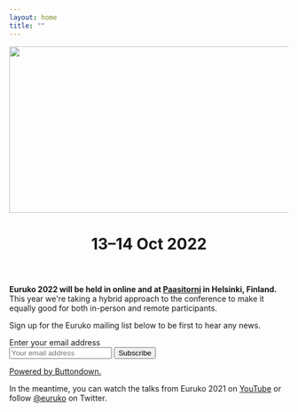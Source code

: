 ```yaml
---
layout: home
title: ""
---
```


<header>
  <div>
    <img width="1280" height="300" src="{% webpack_path images/euruko-glow.svg %}" alt="Euruko">
    <h1 class="neonText">13–14 Oct 2022</h1>
  </div>
</header>

<article>
  <div class="banner">
    <p>
      <strong>
        Euruko 2022 will be held in online and at
        <a href="https://www.paasitorni.fi/en/">Paasitorni</a> in Helsinki,
        Finland.
      </strong>
      This year we're taking a hybrid approach to the conference to make it
      equally good for both in-person and remote participants.
    </p>
    <p>Sign up for the Euruko mailing list below to be first to hear any news.</p>
  </div>

  <section>
    <form
      action="https://buttondown.email/api/emails/embed-subscribe/euruko"
      method="post"
      target="popupwindow"
      onsubmit="window.open('https://buttondown.email/euruko', 'popupwindow')"
      class="embeddable-buttondown-form"
    >
      <div>
        <label for="bd-email" class="form-title">Enter your email address</label>
      </div>
      <div class="form-inputs">
        <input type="email" name="email" id="bd-email" class="form-email" placeholder="Your email address" required />
        <input type="hidden" value="1" name="embed" />
        <input type="submit" value="Subscribe" class="form-submit" />
      </div>
      <p>
        <a href="https://buttondown.email" target="_blank" rel="nofollow noopener">Powered by Buttondown.</a>
      </p>
    </form>
  </section>
</article>

In the meantime, you can watch the talks from Euruko 2021 on [YouTube](https://www.youtube.com/euruko) or follow [@euruko](https://twitter.com/euruko) on Twitter.
